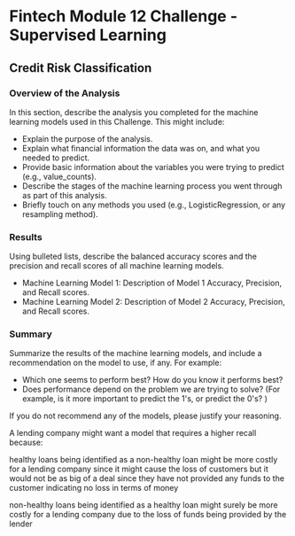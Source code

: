# Fintech Module 12 Challenge - Supervised Learning
## Credit Risk Classification
### Overview of the Analysis
In this section, describe the analysis you completed for the machine learning models used in this Challenge. This might include:
- Explain the purpose of the analysis.
- Explain what financial information the data was on, and what you needed to predict.
- Provide basic information about the variables you were trying to predict (e.g., value_counts).
- Describe the stages of the machine learning process you went through as part of this analysis.
- Briefly touch on any methods you used (e.g., LogisticRegression, or any resampling method).

### Results
Using bulleted lists, describe the balanced accuracy scores and the precision and recall scores of all machine learning models.

- Machine Learning Model 1:
Description of Model 1 Accuracy, Precision, and Recall scores.
- Machine Learning Model 2:
Description of Model 2 Accuracy, Precision, and Recall scores.

### Summary
Summarize the results of the machine learning models, and include a recommendation on the model to use, if any. For example:

- Which one seems to perform best? How do you know it performs best?
- Does performance depend on the problem we are trying to solve? (For example, is it more important to predict the 1's, or predict the 0's? )

If you do not recommend any of the models, please justify your reasoning.

A lending company might want a model that requires a higher recall because:

healthy loans being identified as a non-healthy loan might be more costly for a lending company since it might cause the loss of customers but it would not be as big of a deal since they have not provided any funds to the customer indicating no loss in terms of money

non-healthy loans being identified as a healthy loan might surely be more costly for a lending company due to the loss of funds being provided by the lender
